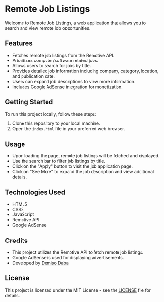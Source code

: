 # Remote Job Listings

Welcome to Remote Job Listings, a web application that allows you to search and view remote job opportunities.

## Features

- Fetches remote job listings from the Remotive API.
- Prioritizes computer/software related jobs.
- Allows users to search for jobs by title.
- Provides detailed job information including company, category, location, and publication date.
- Users can expand job descriptions to view more information.
- Includes Google AdSense integration for monetization.

## Getting Started

To run this project locally, follow these steps:

1. Clone this repository to your local machine.
2. Open the `index.html` file in your preferred web browser.

## Usage

- Upon loading the page, remote job listings will be fetched and displayed.
- Use the search bar to filter job listings by title.
- Click on the "Apply" button to visit the job application page.
- Click on "See More" to expand the job description and view additional details.

## Technologies Used

- HTML5
- CSS3
- JavaScript
- Remotive API
- Google AdSense

## Credits

- This project utilizes the Remotive API to fetch remote job listings.
- Google AdSense is used for displaying advertisements.
- Developed by [Demiso Daba](https://github.com/DemisoDaba)

## License

This project is licensed under the MIT License - see the [LICENSE](LICENSE) file for details.

